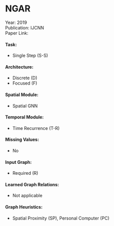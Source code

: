 # NGAR

Year: 2019  
Publication: IJCNN  
Paper Link:

#### Task:

- Single Step (S-S)

#### Architecture:

- Discrete (D)
- Focused (F)

#### Spatial Module:

- Spatial GNN

#### Temporal Module:

- Time Recurrence (T-R)

#### Missing Values:

- No

#### Input Graph:

- Required (R)

#### Learned Graph Relations:

- Not applicable

#### Graph Heuristics:

- Spatial Proximity (SP), Personal Computer (PC)
